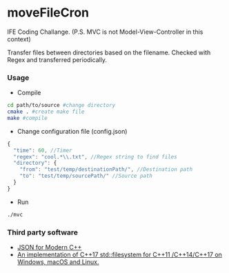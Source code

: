 
# moveFileCron
IFE Coding Challange.
(P.S. MVC is not Model-View-Controller in this context)

Transfer files between directories based on the filename. Checked with Regex and transferred periodically.

### Usage

* Compile
```bash
cd path/to/source #change directory
cmake . #create make file
make #compile
```
* Change configuration file (config.json)
```javascript
{
  "time": 60, //Timer
  "regex": "cool.*\\.txt", //Regex string to find files
  "directory": {
    "from": "test/temp/destinationPath/", //Destination path
    "to": "test/temp/sourcePath/" //Source path
  }
}
```

* Run
```bash
./mvc
```
### Third party software
* [JSON for Modern C++](https://github.com/nlohmann/json)
* [An implementation of C++17 std::filesystem for C++11 /C++14/C++17 on Windows, macOS and Linux. ](https://github.com/gulrak/filesystem)
